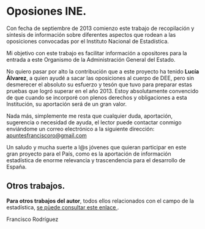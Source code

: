 # Oposiones INE.

Con fecha de septiembre de 2013 comienzo este trabajo de recopilación y síntesis de información sobre diferentes aspectos 
que rodean a las oposiciones convocadas por el Instituto Nacional de Estadística.

Mi objetivo con este trabajo es facilitar información a opositores para la entrada a este Organismo de la Administración General del Estado.

No quiero pasar por alto la contribución que a este proyecto ha tenido **Lucía Álvarez**, a quien ayudé a sacar las oposiciones al cuerpo de DEE, 
pero sin desmerecer el absoluto su esfuerzo  y tesón que tuvo para preparar estas pruebas que logró superar en el año 2013. Estoy absolutamente 
convencido de que cuando se incorporé con plenos derechos y obligaciones a esta Institución, su aportación será de un gran valor.

Nada más, simplemente me resta que cualquier duda, aportación, sugerencia o necesidad de ayuda, el lector puede contactar conmigo enviándome 
un correo electrónico a la siguiente dirección: apuntesfranciscoro@gmail.com  

Un saludo y mucha suerte a l@s jóvenes que quieran participar en este gran proyecto para el País, como es la aportación de información 
estadística de enorme relevancia y trascendencia para el desarrollo de España.

## Otros trabajos.

**Para otros trabajos del autor**, todos ellos relacionados con el campo de la estadística, 
<a href="https://bigdatafran.github.io/oposiciones_INE/OtrosTrabajos.html" target="_blank"> se pùede consultar este enlace </a>.

Francisco Rodríguez 

